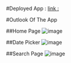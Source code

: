 #Deployed App :
[link :](https://air-bnb-clone-7f690.web.app)

#Outlook Of The App

##Home Page
![image](https://user-images.githubusercontent.com/97651080/204826941-5269a126-a5a9-4ce0-a3b4-6adff95956d5.png)

##Date Picker
![image](https://user-images.githubusercontent.com/97651080/204827338-875f51fc-c304-46f3-9db8-49d5ca42f313.png)

##Search Page
![image](https://user-images.githubusercontent.com/97651080/204827507-e1fdfa39-f1d2-41f1-b7ee-18d459d3ffe1.png)
